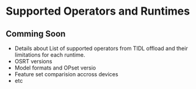 # Supported Operators and Runtimes

## Comming Soon
- Details about  List of supported operators from TIDL offload and their limitations for each runtime.
- OSRT versions
- Model formats and OPset versio
- Feature set comparision accross devices
- etc